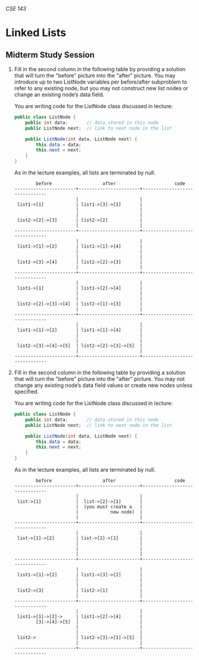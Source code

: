 _CSE 143_

# Linked Lists
## Midterm Study Session

1. Fill in the second column in the following table by providing a solution that will turn the "before" picture into the "after" picture. You may introduce up to two ListNode variables per before/after subproblem to refer to any existing node, but you may not construct new list nodes or change an existing node’s data field.

	You are writing code for the ListNode class discussed in lecture:

	```java
	public class ListNode {             
	    public int data;       // data stored in this node             
	    public ListNode next;  // link to next node in the list              

	    public ListNode(int data, ListNode next) {
	        this.data = data;
	        this.next = next;
	    }
	} 
	```    

	As in the lecture examples, all lists are terminated by null.

	```
	        before                   after                      code
	-----------------------+-----------------------+-------------------------------
	                       |                       |
	 list1->[1]            | list1->[3]->[1]       |   
	                       |                       |   
	                       |                       |  
	 list2->[2]->[3]       | list2->[2]            |
	                       |                       |
	-----------------------+-----------------------+-------------------------------
	                       |                       |
	 list1->[1]->[2]       | list1->[1]->[4]       |
	                       |                       |
	                       |                       |
	 list2->[3]->[4]       | list2->[2]->[3]       |
	                       |                       |
	-----------------------+-----------------------+-------------------------------
	                       |                       |
	 list1->[1]            | list1->[2]->[4]       |
	                       |                       |
	                       |                       |
	 list2->[2]->[3]->[4]  | list2->[1]->[3]       |
	                       |                       |
	-----------------------+-----------------------+-------------------------------
	                       |                       |
	 list1->[1]->[2]       | list1->[1]->[4]       |
	                       |                       |
	                       |                       |
	 list2->[3]->[4]->[5]  | list2->[2]->[3]->[5]  |
	                       |                       |
	-----------------------+-----------------------+-------------------------------
	```

1. Fill in the second column in the following table by providing a solution that will turn the "before" picture into the "after" picture. You may not change any existing node’s data field values or create new nodes unless specified.

	You are writing code for the ListNode class discussed in lecture:

	```java
	public class ListNode {             
	    public int data;       // data stored in this node             
	    public ListNode next;  // link to next node in the list              

	    public ListNode(int data, ListNode next) {
	        this.data = data;
	        this.next = next;
	    }
	}  
	```   

	As in the lecture examples, all lists are terminated by null.

	```
	        before                   after                      code
	-----------------------+-----------------------+-------------------------------
	                       |                       |
	 list->[1]             |  list->[2]->[1]       |   
	                       |  (you must create a   |   
	                       |            new node)  |  
	                       |                       |
	-----------------------+-----------------------+-------------------------------
	                       |                       |
	 list->[1]->[2]        | list->[2]->[1]        |
	                       |                       |
	                       |                       |
	                       |                       |
	-----------------------+-----------------------+-------------------------------
	                       |                       |
	 list1->[1]->[2]       | list1->[3]->[2]       |
	                       |                       |
	                       |                       |
	 list2->[3]            | list2->[1]            |
	                       |                       |
	-----------------------+-----------------------+-------------------------------
	                       |                       |
	 list1->[1]->[2]->     | list1->[2]->[4]       |
	        [3]->[4]->[5]  |                       |
	                       |                       |
	                       |                       |
	 list2->               | list2->[3]->[1]->[5]  |
	                       |                       |
	-----------------------+-----------------------+-------------------------------
	```
